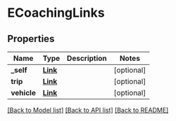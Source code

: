 # ECoachingLinks

## Properties
Name | Type | Description | Notes
------------ | ------------- | ------------- | -------------
**_self** | [**Link**](Link.md) |  | [optional] 
**trip** | [**Link**](Link.md) |  | [optional] 
**vehicle** | [**Link**](Link.md) |  | [optional] 

[[Back to Model list]](../README.md#documentation-for-models) [[Back to API list]](../README.md#documentation-for-api-endpoints) [[Back to README]](../README.md)


